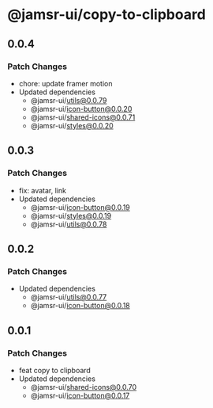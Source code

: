 # @jamsr-ui/copy-to-clipboard

## 0.0.4

### Patch Changes

- chore: update framer motion
- Updated dependencies
  - @jamsr-ui/utils@0.0.79
  - @jamsr-ui/icon-button@0.0.20
  - @jamsr-ui/shared-icons@0.0.71
  - @jamsr-ui/styles@0.0.20

## 0.0.3

### Patch Changes

- fix: avatar, link
- Updated dependencies
  - @jamsr-ui/icon-button@0.0.19
  - @jamsr-ui/styles@0.0.19
  - @jamsr-ui/utils@0.0.78

## 0.0.2

### Patch Changes

- Updated dependencies
  - @jamsr-ui/utils@0.0.77
  - @jamsr-ui/icon-button@0.0.18

## 0.0.1

### Patch Changes

- feat copy to clipboard
- Updated dependencies
  - @jamsr-ui/shared-icons@0.0.70
  - @jamsr-ui/icon-button@0.0.17
